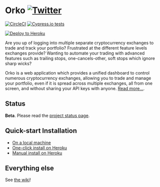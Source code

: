 # Orko [![Twitter](http://i.imgur.com/wWzX9uB.png)](https://twitter.com/orkotrading)

[![CircleCI](https://circleci.com/gh/badgerwithagun/orko/tree/master.svg?style=svg&circle-token=3e040c3e064daf7408b29df31c61af9c73ea862a)](https://circleci.com/gh/badgerwithagun/orko/tree/master)
[![Cypress.io tests](https://img.shields.io/badge/cypress.io-tests-green.svg?style=flat-square)](https://cypress.io)

[![Deploy to Heroku](https://www.herokucdn.com/deploy/button.svg)](https://heroku.com/deploy?template=https://github.com/badgerwithagun/orko)

Are you up of logging into multiple separate cryptocurrency exchanges to trade and track your portfolio? Frustrated at the different feature levels exchanges provide? Wanting to automate your trading with advanced features such as trailing stops, one-cancels-other, soft stops which ignore sharp wicks?

Orko is a web application which provides a unified dashboard to control numerous cryptocurrency exchanges, allowing you to trade and manage your portfolio, even if it is spread across multiple exchanges, all from one screen, and without sharing your API keys with anyone. [Read more...](https://github.com/badgerwithagun/orko/wiki/Why-Orko).

## Status

**Beta**. Please read the [project status page](https://github.com/badgerwithagun/orko/wiki/Project-status).

## Quick-start Installation

- [On a local machine](https://github.com/badgerwithagun/orko/wiki/Local-installation)
- [One-click install on Heroku](https://github.com/badgerwithagun/orko/wiki/One-click-installation-on-Heroku)
- [Manual install on Heroku](https://github.com/badgerwithagun/orko/wiki/Manual-installation-on-Heroku)

## Everything else

See [the wiki](https://github.com/badgerwithagun/orko/wiki)!
